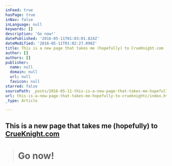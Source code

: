 ```yaml
---
inFeed: true
hasPage: true
inNav: false
inLanguage: null
keywords: []
description: 'Go now!'
datePublished: '2016-05-11T01:03:01.824Z'
dateModified: '2016-05-11T01:02:27.090Z'
title: This is a new page that takes me (hopefully) to CrueKnight.com
author: []
authors: []
publisher:
  name: null
  domain: null
  url: null
  favicon: null
starred: false
sourcePath: _posts/2016-05-11-this-is-a-new-page-that-takes-me-hopefully-to-crueknightc.md
url: this-is-a-new-page-that-takes-me-hopefully-to-crueknightc/index.html
_type: Article

---
```

## This is a new page that takes me (hopefully) to [CrueKnight.com][0]

> # Go now!



[0]: http://www.crueknight.com/